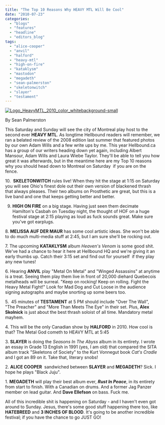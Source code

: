 ```yaml
---
title: "The Top 10 Reasons Why HEAVY MTL Will Be Cool"
date: "2010-07-23"
categories: 
  - "blogs"
  - "features"
  - "headline"
  - "editors_blog"
tags: 
  - "alice-cooper"
  - "anvil"
  - "halford"
  - "heavy-mtl"
  - "high-on-fire"
  - "kataklysm"
  - "mastodon"
  - "megadeth"
  - "sean-palmerston"
  - "skeletonwitch"
  - "slayer"
  - "testament"
---
```


[![](http://www.hellbound.ca/wp-content/uploads/2010/07/Logo_HeavyMTL_2010_color_whitebackground-small.jpg "Logo_HeavyMTL_2010_color_whitebackground-small")](http://www.hellbound.ca/wp-content/uploads/2010/07/Logo_HeavyMTL_2010_color_whitebackground-small.jpg)

By Sean Palmerston

This Saturday and Sunday will see the city of Montreal play host to the second ever **HEAVY MTL**. As longtime Hellbound readers will remember, we ran a belated review of the 2008 edition last summer that featured photos by our own Adam Wills and a few write ups by me. This year Hellbound.ca has a group of our writers heading down yet again, including Albert Mansour, Adam Wills and Laura Wiebe Taylor. They'll be able to tell you how great it was afterwards, but in the meantime here are my Top 10 reasons why you should head down to Montreal on Saturday  if you are on the fence.

10.  **SKELETONWITCH** rules live! When they hit the stage at 1:15 on Saturday you will see Ohio's finest dole out their own version of blackened thrash that always pleases. Their two albums on Prosthetic are great, but this is a live band and one that keeps getting better and better.

9. **HIGH ON FIRE** on a big stage. Having just seen them decimate Hamilton's Casbah on Tuesday night, the thought of HOF on a huge festival stage at 2:15 playing as loud as fuck sounds great. Make sure you've got earplugs.

8\. **MELISSA AUF DER MAUR** has some cool artistic ideas. She won't be able to do much multi-media stuff at 2:45, but I am sure she'll be rocking out.

7\. The upcoming **KATAKLYSM** album _Heaven's Venom_ is some good shit. We've had a chance to hear it here at Hellbound HQ and we're giving it an early thumbs up. Catch their 3:15 set and find out for yourself  if they play any new tunes!

6\. Hearing **ANVIL** play "Metal On Metal" and "Winged Assassins" at anytime is a treat. Seeing them play them live in front of 20,000 diehard Quebecois metalheads will be surreal. "Keep on rocking! Keep on rolling. Fight the Heavy Metal Fight!" Look for Mad Dog and Cut Loose in the audience signing autographs and maybe snorting up some beers too.

5.  45 minutes of **TESTAMENT** at 5 PM should include "Over The Wall", "The Preacher" and "More Than Meets The Eye" in their set. Plus, **Alex Skolnick** is just about the best thrash soloist of all time. Mandatory metal mayhem.

4\. This will be the only Canadian show by **HALFORD** in 2010. How cool is that? The Metal God cometh to HEAVY MTL at 5:45

3\. **SLAYER** is doing the _Seasons In The Abyss_ album in its entirety. I wrote an essay in Grade 13 English in 1991 (yes, I am old) that compared the SITA album track "Skeletons of Society" to the Kurt Vonnegut book _Cat's Cradle_ and I got an 89 on it. Take that, literary snobs!

2\. **ALICE COOPER**  sandwiched between **SLAYER** and **MEGADETH**? Sick. I hope he plays "Black Juju". 

1\. **MEGADETH** will play their best album ever, **_Rust In Peace_**, in its entirety from start to finish. With a Canadian on drums. And a former Jag Panzer member on lead guitar. And **Dave Ellefson** on bass. Fuck me.

All of this incredible shit is happening on Saturday - and I haven't even got around to Sunday. Jesus, there's some good stuff happening there too, like **HATEBREED** and **3 INCHES OF BLOOD**. It's going to be another incredible festival; if you have the chance to go JUST GO!
